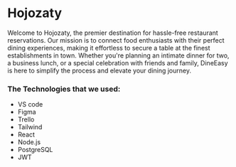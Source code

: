  # Hojozaty

Welcome to Hojozaty, the premier destination for hassle-free restaurant reservations. Our mission is to connect food enthusiasts with their perfect dining experiences, making it effortless to secure a table at the finest establishments in town. Whether you're planning an intimate dinner for two, a business lunch, or a special celebration with friends and family, DineEasy is here to simplify the process and elevate your dining journey.


### The Technologies that we used:
+ VS code
+ Figma
+ Trello
+ Tailwind
+ React
+ Node.js
+ PostgreSQL
+ JWT